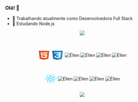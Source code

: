 ### Olá! 👋

- 🔭 Trabalhando atualmente como Desenvolvedora Full Stack
- 🌱 Estudando Node.js

<div align="center">
  <img height="180em" src="https://github-readme-stats.vercel.app/api?username=ellen-franek&show_icons=true&theme=dracula&include_all_commits=true&count_private=true"/>
  
  ##

<div style="display: inline_block"><br>
    <img align="center" alt="Éllen" height="30" width="40" src="https://raw.githubusercontent.com/devicons/devicon/master/icons/html5/html5-original.svg">
    <img align="center" alt="Éllen" height="30" width="40" src="https://raw.githubusercontent.com/devicons/devicon/master/icons/css3/css3-original.svg">
    <img align="center" alt="Éllen" height="30" width="40" src="https://cdn.jsdelivr.net/gh/devicons/devicon/icons/sass/sass-original.svg">
    <img align="center" alt="Éllen" height="30" width="40" src="https://cdn.jsdelivr.net/gh/devicons/devicon/icons/java/java-original.svg">
    <img align="center" alt="Éllen" height="30" width="40" src="https://cdn.jsdelivr.net/gh/devicons/devicon/icons/javascript/javascript-original.svg">
    <img align="center" alt="Éllen" height="30" width="40" src="https://cdn.jsdelivr.net/gh/devicons/devicon/icons/php/php-original.svg">
  </div>
  
##  
<div style="display: inline_block"><br>
    <img align="center" alt="Éllen" height="30" width="40" src="https://raw.githubusercontent.com/devicons/devicon/master/icons/react/react-original.svg">
    <img align="center" alt="Éllen" height="30" width="40" src="https://cdn.jsdelivr.net/gh/devicons/devicon/icons/angularjs/angularjs-original.svg">
    <img align="center" alt="Éllen" height="30" width="40" src="https://cdn.jsdelivr.net/gh/devicons/devicon/icons/bootstrap/bootstrap-original.svg">
    <img align="center" alt="Éllen" height="30" width="40" src="https://cdn.jsdelivr.net/gh/devicons/devicon/icons/jquery/jquery-plain-wordmark.svg">
    <img align="center" alt="Éllen" height="30" width="40" src="https://cdn.jsdelivr.net/gh/devicons/devicon/icons/nodejs/nodejs-original-wordmark.svg">
  
</div>
  
  ##
  
  <div> 
  <a href="https://www.linkedin.com/in/ellen-franek" target="_blank"><img src="https://img.shields.io/badge/-LinkedIn-%230077B5?style=for-the-badge&logo=linkedin&logoColor=white" target="_blank"></a> 
